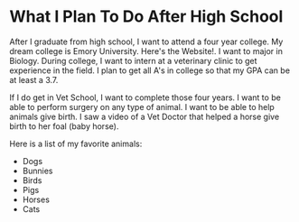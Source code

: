 <DOCTPE html>
<html>
  <body>

  <h1 style="border:2px teal;">What I Plan To Do After High School</h1>
  <p>After I graduate from high school, I want to attend a four year college. My dream college is Emory 
  University. <a herf="https://www.emory.edu/home/index.html" target="_blank">Here's the Website!</a>. 
  I want to major in Biology. During college, I want to intern at a veterinary clinic to get experience in
  the field. I plan to get all A's in college so that my GPA can be at least a 3.7. </p>
    
  <p>If I do get in Vet School, I want to complete those four years. I want to be able to perform surgery
  on any type of animal. I want to be able to help animals give birth. I saw a video of a Vet Doctor that 
  helped a horse give birth to her foal (baby horse). </p>
    
  Here is a list of my favorite animals:
    <ul>
      <li>Dogs</li>
      <li>Bunnies</li>
      <li>Birds</li>
      <li>Pigs</li>
      <li>Horses</li>
      <li>Cats</li>
    </ul>  
  
  </body>
  </html>
